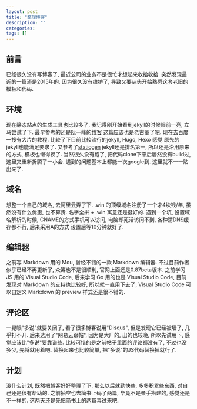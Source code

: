 ```yaml
---
layout: post
title: "整理博客"
description: ""
categories:
tags: []
---
```


## 前言
已经很久没有写博客了, 最近公司的业务不是很忙才想起来收拾收拾. 突然发现最近的一篇还是2015年的.
因为很久没有维护了, 导致又要从头开始熟悉这套老旧的模板和代码. 

## 环境
现在静态站点的生成工具也比较多了, 我记得刚开始看到jekyll的时候眼前一亮, 立马尝试了下. 
最早参考的还是阮一峰的[博客](http://www.ruanyifeng.com/blog/2012/08/blogging_with_jekyll.html)
这篇应该也是老古董了吧. 现在去百度一搜有大片的教程. 比较了下目前比较流行的jekyll, Hugo, Hexo 感觉
原先的jekyll也能满足要求了. 又参考了[staticgen](https://www.staticgen.com/) jekyll还是排名第一, 
所以还是沿用原来的方式, 模板也懒得换了.
当然很久没有跑了, 把代码clone下来后居然没有build过, 这里又重新折腾了一小会. 遇到的问题基本上都能一次google到.
这里就不一一贴出来了.

## 域名
想整一个自己的域名, 去阿里云弄了下. .win 的顶级域名注册了一个才4块钱/年, 虽然没有什么优惠, 也不算贵. 名字全拼 + .win
寓意还是挺好的. 遇到一个坑, 设置域名解析的时候, CNAME的方式手机可以访问, 电脑却死活访问不到, 各种清DNS缓存都不行, 后来采用A的方式
设置后等10分钟就好了. 

## 编辑器
之前写 Markdown 用的 Mou, 曾经不错的一款 Markdown 编辑器. 不过目前作者似乎已经不再更新了, 众筹也不是很顺利, 官网上面还是0.87beta版本.
之前学习 JS 用的 Visual Studio Code, 后来学习 Go 用的也是 Visual Studio Code, 目前发现对 Markdown 的支持也比较好,
所以就一直用下去了, Visual Studio Code 可以自定义 Markdown 的 preview 样式还是很不错的.

## 评论区
一晃眼"多说"就要关闭了, 看了很多博客说用"Disqus", 但是发现它已经被墙了, 几乎打不开. 后来选用了"网易云跟帖", 因为是大厂的, 
出的也较晚, 所以先试用下, 感觉应该比"多说"要靠谱些. 比较可惜的是之前帖子里面的评论都没有了, 不过也没多少, 先将就用着吧.
替换起来也比较简单, 把"多说"的JS代码替换掉就行了.

## 计划
没什么计划, 既然把博客好好整理了下. 那么以后就勤快些, 多多积累些东西, 对自己还是很有帮助的. 之前抽空也去简书上码了两篇, 毕竟不是亲手搭建的,
感觉还是不一样的. 这两天还是先把简书上的两篇弄过来吧. 

